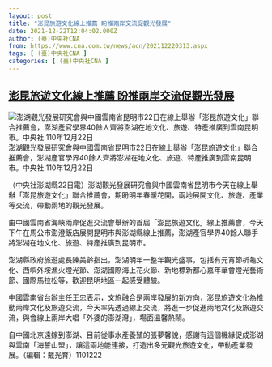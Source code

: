 ```yaml
---
layout: post
title: "澎昆旅遊文化線上推薦 盼推兩岸交流促觀光發展"
date: 2021-12-22T12:04:02.000Z
author: (臺)中央社CNA
from: https://www.cna.com.tw/news/acn/202112220313.aspx
tags: [ (臺)中央社CNA ]
categories: [ (臺)中央社CNA ]
---
```

<!--1640174642000-->
[澎昆旅遊文化線上推薦 盼推兩岸交流促觀光發展](https://www.cna.com.tw/news/acn/202112220313.aspx)
------

<div>
<div><div><div style="--aspect-ratio:1352/768;"><picture><source media="(max-width: 414px)" data-srcset="https://imgcdn.cna.com.tw/www/WebPhotos/800/20211222/1352x768_20211222000201.jpg"><source media="(min-width: 413px)" data-srcset="https://imgcdn.cna.com.tw/www/WebPhotos/1024/20211222/1352x768_20211222000201.jpg"><img data-src="https://imgcdn.cna.com.tw/www/WebPhotos/800/20211222/1352x768_20211222000201.jpg" alt="澎湖觀光發展研究會與中國雲南省昆明市22日在線上舉辦「澎昆旅遊文化」聯合推薦會，澎湖產官學界40餘人齊將澎湖在地文化、旅遊、特產推廣到雲南昆明市。中央社  110年12月22日" data-srcset="https://imgcdn.cna.com.tw/www/WebPhotos/800/20211222/1352x768_20211222000201.jpg 414w, https://imgcdn.cna.com.tw/www/WebPhotos/1024/20211222/1352x768_20211222000201.jpg 1024w"></picture></div><div>澎湖觀光發展研究會與中國雲南省昆明市22日在線上舉辦「澎昆旅遊文化」聯合推薦會，澎湖產官學界40餘人齊將澎湖在地文化、旅遊、特產推廣到雲南昆明市。中央社  110年12月22日</div></div></div><div></div><div><p>（中央社澎湖縣22日電）澎湖觀光發展研究會與中國雲南省昆明市今天在線上舉辦「澎昆旅遊文化」聯合推薦會，期盼明年春暖花開，兩地展開文化、旅遊、產業等交流，帶動兩地的觀光發展。</p><p>由中國雲南省海峽兩岸促進交流會舉辦的首屆「澎昆旅遊文化」線上推薦會，今天下午在馬公市澎澄飯店展開昆明市與澎湖縣線上推薦，澎湖產官學界40餘人聯手將澎湖在地文化、旅遊、特產推廣到昆明市。</p><p>澎湖縣政府旅遊處長陳美齡指出，澎湖明年一整年觀光盛事，包括有元宵節祈龜文化、西嶼外垵漁火燈光節、澎湖國際海上花火節、新地標新都心嘉年華會燈光藝術節、國際馬拉松等，歡迎昆明地區一起感受體驗。</p><p>中國雲南省台辦主任王忠表示，文旅融合是兩岸發展的新方向，澎昆旅遊文化為推動兩岸文化及旅遊交流，今天率先透過線上交流，將進一步促進兩地文化及旅遊交流，與會線上兩岸大唱「外婆的澎湖灣」，場面溫馨熱鬧。</p><p>自中國北京遠嫁到澎湖、目前從事水產養殖的張夢馨說，感謝有這個機緣促成澎湖與雲南「海誓山盟」，讓這兩地能連接，打造出多元觀光旅遊文化，帶動產業發展。（編輯：戴光育）1101222</p></div>
</div>
